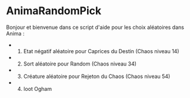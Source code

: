 # AnimaRandomPick

Bonjour et bienvenue dans ce script d'aide pour les choix aléatoires dans Anima :
 - 1) Etat négatif aléatoire pour Caprices du Destin (Chaos niveau 14)
 - 2) Sort aléatoire pour Random (Chaos niveau 34)
 - 3) Créature aléatoire pour Rejeton du Chaos (Chaos niveau 54)
 - 4) loot Ogham

